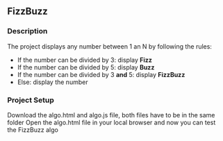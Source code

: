 ## FizzBuzz

### Description
The project displays any number between 1 an N by following the rules: 

- If the number can be divided by 3: display **Fizz**
- If the number can be divided by 5: display **Buzz**
- If the number can be divided by 3 **and** 5: display **FizzBuzz**
- Else: display the number

### Project Setup 
Download the algo.html and algo.js file, both files have to be in the same folder
Open the algo.html file in your local browser and now you can test the FizzBuzz algo
